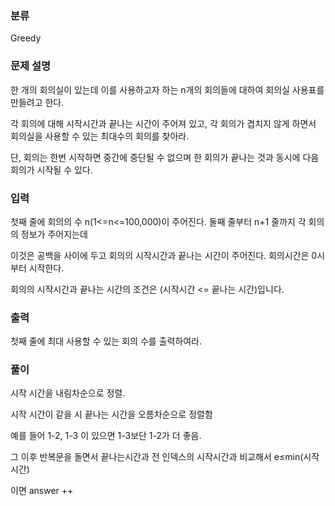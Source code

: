 ### 분류

Greedy

### 문제 설명

<p>
한 개의 회의실이 있는데 이를 사용하고자 하는 n개의 회의들에 대하여 회의실 사용표를 만들려고 한다.

각 회의에 대해 시작시간과 끝나는 시간이 주어져 있고, 각 회의가 겹치지 않게 하면서 회의실을 사용할 수 있는 최대수의 회의를 찾아라.

단, 회의는 한번 시작하면 중간에 중단될 수 없으며 한 회의가 끝나는 것과 동시에 다음 회의가 시작될 수 있다.
</p>


### 입력

 <p>
 첫째 줄에 회의의 수 n(1<=n<=100,000)이 주어진다. 둘째 줄부터 n+1 줄까지 각 회의의 정보가 주어지는데

이것은 공백을 사이에 두고 회의의 시작시간과 끝나는 시간이 주어진다. 회의시간은 0시부터 시작한다.

회의의 시작시간과 끝나는 시간의 조건은 (시작시간 <= 끝나는 시간)입니다.
  </p>

### 출력

 <p>첫째 줄에 최대 사용할 수 있는 회의 수를 출력하여라.</p>

### 풀이 

<p>
시작 시간을 내림차순으로 정렬.

시작 시간이 같을 시 끝나는 시간을 오름차순으로 정렬함

예를 들어 1-2, 1-3 이 있으면 1-3보단 1-2가 더 좋음.

그 이후 반복문을 돌면서 끝나는시간과 전 인덱스의 시작시간과 비교해서 e≤min(시작시간)

이면 answer ++
</p>
